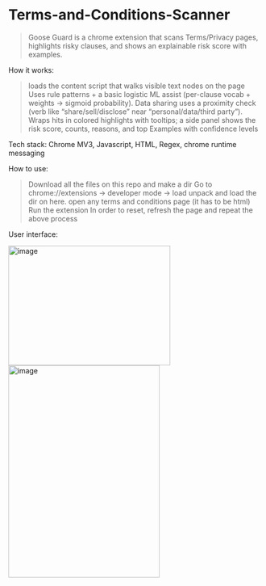 # Terms-and-Conditions-Scanner
>Goose Guard is a chrome extension that scans Terms/Privacy pages, highlights risky clauses, and shows an explainable risk score with examples.

How it works:
>loads the content script that walks visible text nodes on the page
>Uses rule patterns + a basic logistic ML assist (per-clause vocab + weights → sigmoid probability).
>Data sharing uses a proximity check (verb like “share/sell/disclose” near “personal/data/third party”).
>Wraps hits in colored highlights with tooltips; a side panel shows the risk score, counts, reasons, and top Examples with confidence levels

Tech stack:
Chrome MV3, Javascript, HTML, Regex, chrome runtime messaging

How to use:
>Download all the files on this repo and make a dir
>Go to chrome://extensions -> developer mode -> load unpack and load the dir on here.
>open any terms and conditions page (it has to be html)
>Run the extension
>In order to reset, refresh the page and repeat the above process

User interface:


<img width="321" height="237" alt="image" src="https://github.com/user-attachments/assets/b2705abe-6f6a-4433-bece-a74acd06f3ef" />
<img width="300" height="420" alt="image" src="https://github.com/user-attachments/assets/38732bf3-8806-4ea6-b3ee-9b0d5e053e02" />



